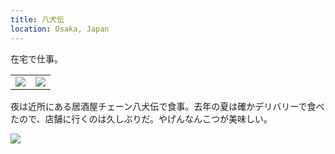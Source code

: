 ```yaml
---
title: 八犬伝
location: Osaka, Japan
---
```


在宅で仕事。

<table>
  <tr>
    <td><img src="https://photos.apkas.net/medium/202409/20240904-181346.webp" /></td>
    <td><img src="https://photos.apkas.net/medium/202409/20240904-181936.webp" /></td>
  </tr>
</table>

夜は近所にある居酒屋チェーン八犬伝で食事。去年の夏は確かデリバリーで食べたので、店舗に行くのは久しぶりだ。やげんなんこつが美味しい。

![](https://photos.apkas.net/medium/202409/20240904-185556.webp)
